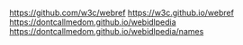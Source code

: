 https://github.com/w3c/webref
https://w3c.github.io/webref
https://dontcallmedom.github.io/webidlpedia
https://dontcallmedom.github.io/webidlpedia/names
